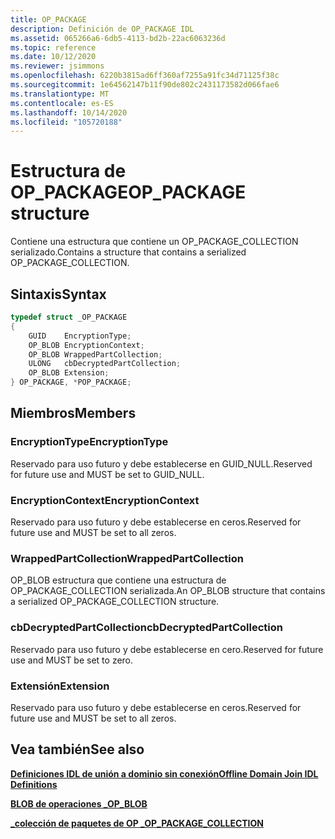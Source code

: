 ```yaml
---
title: OP_PACKAGE
description: Definición de OP_PACKAGE IDL
ms.assetid: 065266a6-6db5-4113-bd2b-22ac6063236d
ms.topic: reference
ms.date: 10/12/2020
ms.reviewer: jsimmons
ms.openlocfilehash: 6220b3815ad6ff360af7255a91fc34d71125f38c
ms.sourcegitcommit: 1e64562147b11f90de802c2431173582d066fae6
ms.translationtype: MT
ms.contentlocale: es-ES
ms.lasthandoff: 10/14/2020
ms.locfileid: "105720188"
---
```

# <a name="op_package-structure"></a><span data-ttu-id="c717a-103">Estructura de OP_PACKAGE</span><span class="sxs-lookup"><span data-stu-id="c717a-103">OP_PACKAGE structure</span></span>

<span data-ttu-id="c717a-104">Contiene una estructura que contiene un OP_PACKAGE_COLLECTION serializado.</span><span class="sxs-lookup"><span data-stu-id="c717a-104">Contains a structure that contains a serialized OP_PACKAGE_COLLECTION.</span></span>

## <a name="syntax"></a><span data-ttu-id="c717a-105">Sintaxis</span><span class="sxs-lookup"><span data-stu-id="c717a-105">Syntax</span></span>

```C++
typedef struct _OP_PACKAGE
{
    GUID    EncryptionType;
    OP_BLOB EncryptionContext;
    OP_BLOB WrappedPartCollection;
    ULONG   cbDecryptedPartCollection;
    OP_BLOB Extension;
} OP_PACKAGE, *POP_PACKAGE;
```

## <a name="members"></a><span data-ttu-id="c717a-106">Miembros</span><span class="sxs-lookup"><span data-stu-id="c717a-106">Members</span></span>

### <a name="encryptiontype"></a><span data-ttu-id="c717a-107">EncryptionType</span><span class="sxs-lookup"><span data-stu-id="c717a-107">EncryptionType</span></span>

<span data-ttu-id="c717a-108">Reservado para uso futuro y debe establecerse en GUID_NULL.</span><span class="sxs-lookup"><span data-stu-id="c717a-108">Reserved for future use and MUST be set to GUID_NULL.</span></span>

### <a name="encryptioncontext"></a><span data-ttu-id="c717a-109">EncryptionContext</span><span class="sxs-lookup"><span data-stu-id="c717a-109">EncryptionContext</span></span>

<span data-ttu-id="c717a-110">Reservado para uso futuro y debe establecerse en ceros.</span><span class="sxs-lookup"><span data-stu-id="c717a-110">Reserved for future use and MUST be set to all zeros.</span></span>

### <a name="wrappedpartcollection"></a><span data-ttu-id="c717a-111">WrappedPartCollection</span><span class="sxs-lookup"><span data-stu-id="c717a-111">WrappedPartCollection</span></span>

<span data-ttu-id="c717a-112">OP_BLOB estructura que contiene una estructura de OP_PACKAGE_COLLECTION serializada.</span><span class="sxs-lookup"><span data-stu-id="c717a-112">An OP_BLOB structure that contains a serialized OP_PACKAGE_COLLECTION structure.</span></span>

### <a name="cbdecryptedpartcollection"></a><span data-ttu-id="c717a-113">cbDecryptedPartCollection</span><span class="sxs-lookup"><span data-stu-id="c717a-113">cbDecryptedPartCollection</span></span>

<span data-ttu-id="c717a-114">Reservado para uso futuro y debe establecerse en cero.</span><span class="sxs-lookup"><span data-stu-id="c717a-114">Reserved for future use and MUST be set to zero.</span></span>

### <a name="extension"></a><span data-ttu-id="c717a-115">Extensión</span><span class="sxs-lookup"><span data-stu-id="c717a-115">Extension</span></span>

<span data-ttu-id="c717a-116">Reservado para uso futuro y debe establecerse en ceros.</span><span class="sxs-lookup"><span data-stu-id="c717a-116">Reserved for future use and MUST be set to all zeros.</span></span>

## <a name="see-also"></a><span data-ttu-id="c717a-117">Vea también</span><span class="sxs-lookup"><span data-stu-id="c717a-117">See also</span></span>

[<span data-ttu-id="c717a-118">**Definiciones IDL de unión a dominio sin conexión**</span><span class="sxs-lookup"><span data-stu-id="c717a-118">**Offline Domain Join IDL Definitions**</span></span>](odj-idl.md)

[<span data-ttu-id="c717a-119">**BLOB de operaciones \_**</span><span class="sxs-lookup"><span data-stu-id="c717a-119">**OP\_BLOB**</span></span>](odj-op_blob.md)

[<span data-ttu-id="c717a-120">**\_colección de paquetes de OP \_**</span><span class="sxs-lookup"><span data-stu-id="c717a-120">**OP\_PACKAGE\_COLLECTION**</span></span>](odj-op_package_collection.md)
